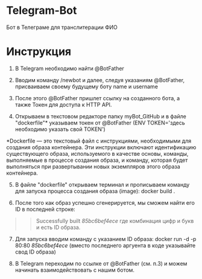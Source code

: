 # Telegram-Bot
Бот в Телеграме для транслитерации ФИО

# Инструкция

1. В Telegram необходимо найти @BotFather

2. Вводим команду /newbot и далее, следуя указаниям @BotFather, присваиваем своему будущему боту name и username

3. После этого @BotFather пришлет ссылку на созданного бота, а также Токен для доступа к HTTP API.

4. Открываем в текстовом редакторе папку myBot_GitHub и в файле "dockerfile"* указываем токен от @BotFather (ENV TOKEN='здесь необходимо указать свой TOKEN')

*Dockerfile — это текстовый файл с инструкциями, необходимыми для создания образа контейнера. Эти инструкции включают идентификацию существующего образа, используемого в качестве основы, команды, выполняемые в процессе создания образа, и команду, которая будет выполняться при развертывании новых экземпляров этого образа контейнера.


5. В файле "dockerfile" открываем терминал и прописываем команду для запуска процесса создания образа (image): 
	docker build .
	
6. После того как образ успешно сгенерируется, мы сможем найти его ID в последней строке: 
>> Successfully built *85bc6bef4ece* 
где комбинация цифр и букв и есть ID образа.

7. Для запуска вводим команду с указанием ID образа:
	 docker run -d -p 80:80 *85bc6bef4ece*
(вместо последнего аргуента в коде указывайте свод ID образа)

8. В Telegram переходим по ссылке от @BotFather (см. п.3) и можем начинать взаимодействовать с нашим ботом.
